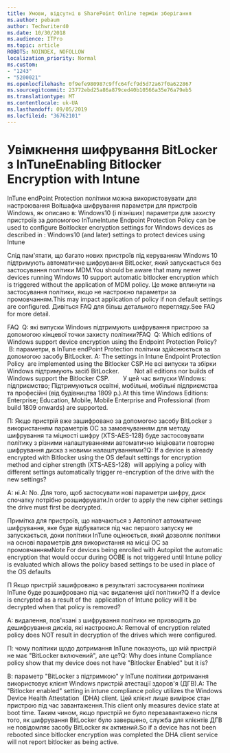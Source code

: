 ```yaml
---
title: Умови, відсутні в SharePoint Online термін зберігання
ms.author: pebaum
author: Techwriter40
ms.date: 10/30/2018
ms.audience: ITPro
ms.topic: article
ROBOTS: NOINDEX, NOFOLLOW
localization_priority: Normal
ms.custom:
- "1243"
- "5200021"
ms.openlocfilehash: 0f9efe980987c9ffc64fcf9d5d72a67f0a622867
ms.sourcegitcommit: 23772ebd25a86a879ced40b10566a35e76a79eb5
ms.translationtype: MT
ms.contentlocale: uk-UA
ms.lasthandoff: 09/05/2019
ms.locfileid: "36762101"
---
```

# <a name="enabling-bitlocker-encryption-with-intune"></a><span data-ttu-id="bd6b4-102">Увімкнення шифрування BitLocker з InTune</span><span class="sxs-lookup"><span data-stu-id="bd6b4-102">Enabling Bitlocker Encryption with Intune</span></span>

<span data-ttu-id="bd6b4-103">InTune endPoint Protection політики можна використовувати для настроювання Boitшафка шифрування параметри для пристроїв Windows, як описано в: Windows10 (і пізніших) параметри для захисту пристроїв за допомогою InTune</span><span class="sxs-lookup"><span data-stu-id="bd6b4-103">Intune Endpoint Protection Policy can be used to configure Boitlocker encryption settings for Windows devices as described in : Windows10 (and later) settings to protect devices using Intune</span></span>

<span data-ttu-id="bd6b4-104">Слід пам'ятати, що багато нових пристроїв під керуванням Windows 10 підтримують автоматичне шифрування BitLocker, який запускається без застосування політики MDM.</span><span class="sxs-lookup"><span data-stu-id="bd6b4-104">You should be aware that many newer devices running Windows 10 support automatic bitlocker encryption which is triggered without the application of MDM policy.</span></span> <span data-ttu-id="bd6b4-105">Це може вплинути на застосування політики, якщо не настроєно параметри за промовчанням.</span><span class="sxs-lookup"><span data-stu-id="bd6b4-105">This may impact application of policy if non default settings are configured.</span></span> <span data-ttu-id="bd6b4-106">Дивіться FAQ для більш детального перегляду.</span><span class="sxs-lookup"><span data-stu-id="bd6b4-106">See FAQ for more detail.</span></span>


<span data-ttu-id="bd6b4-107">FAQ  Q: які випуски Windows підтримують шифрування пристрою за допомогою кінцевої точки захисту політики?</span><span class="sxs-lookup"><span data-stu-id="bd6b4-107">FAQ  Q: Which editions of Windows support device encryption using the Endpoint Protection Policy?</span></span>
<span data-ttu-id="bd6b4-108"> В: параметри, в InTune endPoint Protection політики здійснюється за допомогою засобу BitLocker.</span><span class="sxs-lookup"><span data-stu-id="bd6b4-108"> A: The settings in Intune Endpoint Protection Policy  are implemented using the Bitlocker CSP.</span></span><span data-ttu-id="bd6b4-109">Не всі випуски та збірки Windows підтримують засіб BitLocker. 
     </span><span class="sxs-lookup"><span data-stu-id="bd6b4-109">  Not all editions nor builds of Windows support the Bitlocker CSP. 
     </span></span> <span data-ttu-id="bd6b4-110">У цей час випуски Windows: підприємство; Підтримуються освітні, мобільні, мобільні підприємства та професійні (від будівництва 1809 р.).</span><span class="sxs-lookup"><span data-stu-id="bd6b4-110">At this time Windows Editions: Enterprise; Education, Mobile, Mobile Enterprise and Professional (from build 1809 onwards) are supported.</span></span>




<span data-ttu-id="bd6b4-111">П: Якщо пристрій вже зашифровано за допомогою засобу BitLocker з використанням параметрів ОС за замовчуванням для методу шифрування та міцності шифру (XTS-AES-128) буде застосовувати політику з різними налаштуваннями автоматично ініціювати повторне шифрування диска з новими налаштуваннями?</span><span class="sxs-lookup"><span data-stu-id="bd6b4-111">Q: If a device is already encrypted with Bitlocker using the OS default settings for encryption method and cipher strength (XTS-AES-128)  will applying a policy with different settings automatically trigger re-encryption of the drive with the new settings?</span></span>

<span data-ttu-id="bd6b4-112">A: ні.</span><span class="sxs-lookup"><span data-stu-id="bd6b4-112">A: No.</span></span> <span data-ttu-id="bd6b4-113">Для того, щоб застосувати нові параметри шифру, диск спочатку потрібно розшифрувати.</span><span class="sxs-lookup"><span data-stu-id="bd6b4-113">In order to apply the new cipher settings the drive must first be decrypted.</span></span>

<span data-ttu-id="bd6b4-114">Примітка для пристроїв, що навчаються з Автопілот автоматичне шифрування, яке буде відбуватися під час першого запуску не запускається, доки політики InTune оцінюється, який дозволяє політики на основі параметрів для використання на місці ОС за промовчанням</span><span class="sxs-lookup"><span data-stu-id="bd6b4-114">Note For devices being enrolled with Autopilot the automatic encryption that would occur during OOBE is not triggered until Intune policy is evaluated which allows the policy based settings to be used in place of the OS defaults</span></span>




<span data-ttu-id="bd6b4-115">П Якщо пристрій зашифровано в результаті застосування політики InTune буде розшифровано під час видалення цієї політики?</span><span class="sxs-lookup"><span data-stu-id="bd6b4-115">Q If a device is encrypted as a result of the  application of Intune policy will it be decrypted when that policy is removed?</span></span>

<span data-ttu-id="bd6b4-116">A: видалення, пов'язані з шифрування політики не призводить до дешифрування дисків, які настроєно.</span><span class="sxs-lookup"><span data-stu-id="bd6b4-116">A: Removal of encryption related policy does NOT result in decryption of the drives which were configured.</span></span>




<span data-ttu-id="bd6b4-117">П: чому політики щодо дотримання InTune показують, що мій пристрій не має "BitLocker включений", але це?</span><span class="sxs-lookup"><span data-stu-id="bd6b4-117">Q: Why does intune Compliance policy show that my device does not have "Bitlocker Enabled" but it is?</span></span>

<span data-ttu-id="bd6b4-118">В: параметр "BitLocker з підтримкою" у InTune політики дотримання використовує клієнт Windows пристрій атестації здоров'я (ДГВ).</span><span class="sxs-lookup"><span data-stu-id="bd6b4-118">A: The "Bitlocker enabled" setting in intune compliance policy utilizes the Windows Device Health Attestation  (DHA) client.</span></span> <span data-ttu-id="bd6b4-119">Цей клієнт лише вимірює стан пристрою під час завантаження.</span><span class="sxs-lookup"><span data-stu-id="bd6b4-119">This client only measures device state at boot time.</span></span> <span data-ttu-id="bd6b4-120">Таким чином, якщо пристрій не було перезавантажено після того, як шифрування BitLocker було завершено, служба для клієнтів ДГВ не повідомляє засобу BitLocker як активний.</span><span class="sxs-lookup"><span data-stu-id="bd6b4-120">So if a device has not been rebooted since bitlocker encryption was completed the DHA client service will not report bitlocker as being active.</span></span>